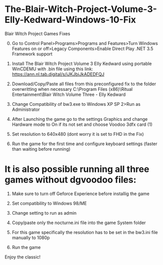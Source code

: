 # The-Blair-Witch-Project-Volume-3-Elly-Kedward-Windows-10-Fix
Blair Witch Project Games Fixes

0. Go to Control Panel>Programs>Programs and Features>Turn Windows Features on or off>Legacy Components>Enable Direct Play .NET 3.5 Framework support

1. Install The Blair Witch Project Volume 3 Elly Kedward using portable WinCDEMU with .bin file using this link:
https://ann.nl.tab.digital/s/iJKJbiJkADEDFQJ

2. Download/Copy/Paste all files from this preconfigured fix to the folder overwritting when necessary C:\Program Files (x86)\Ritual Entertainment\Blair Witch Volume Three - Elly Kedward

3. Change Compatibility of  bw3.exe to Windows XP SP 2>Run as Administrator

4. After Launching the game go to the settings Graphics and change Hardware mode to On if its not set and choose Voodoo 3dfx card (1)

5. Set resolution to 640x480 (dont worry it is set to FHD in the Fix)

6. Run the game for the first time and configure keyboard settings (faster than waiting before running)

# It is also possible running all three games without dgvoodoo files:

1. Make sure to turn off Geforce Experience before installig the game

2. Set compatibility to Windows 98/ME 

3. Change setting to run as admin

4. Copy/paste only the nocturne.ini file into the game System folder

5. For this game specifically the resolution has to be set in the bw3.ini file manually to 1080p

6. Run the game


Enjoy the classic!

